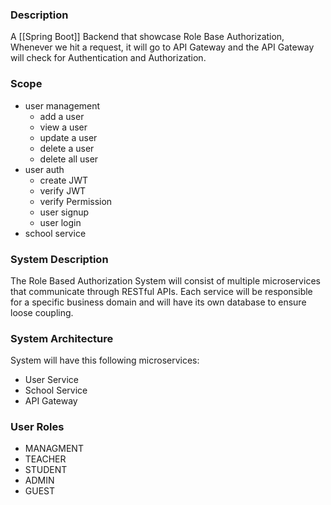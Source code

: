 ### Description
A [[Spring Boot]] Backend that showcase Role Base Authorization, Whenever we hit a request, it will go to API Gateway and the API Gateway will check for Authentication and Authorization.
### Scope
- user management
	- add a user
	- view a user
	- update a user
	- delete a user
	- delete all user
- user auth
	- create JWT
	- verify JWT
	- verify Permission
	- user signup
	- user login
- school service
### System Description
The Role Based Authorization System will consist of multiple microservices that communicate through RESTful APIs. Each service will be responsible for a specific business domain and will have its own database to ensure loose coupling.
### System Architecture
System will have this following microservices:
- User Service
- School Service
- API Gateway
### User Roles
- MANAGMENT
- TEACHER
- STUDENT
- ADMIN
- GUEST